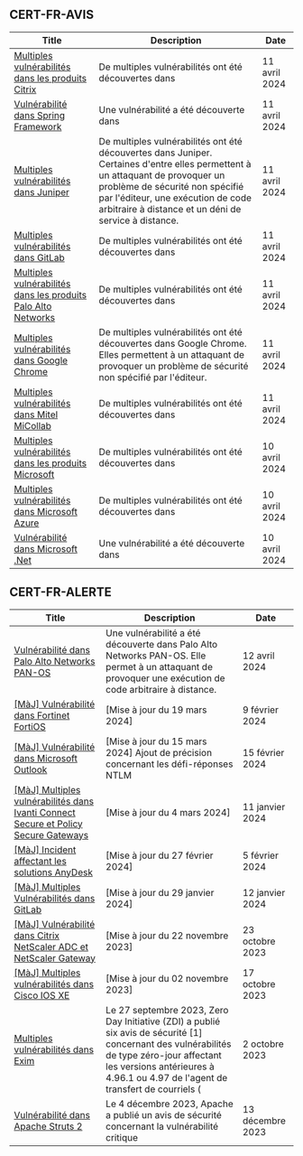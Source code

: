 
## CERT-FR-AVIS
|Title|Description|Date|
|---|---|---|
| [Multiples vulnérabilités dans les produits Citrix](https://www.cert.ssi.gouv.fr/avis/CERTFR-2024-AVI-0299/) | De multiples vulnérabilités ont été découvertes dans  | 11 avril 2024 |
| [Vulnérabilité dans Spring Framework](https://www.cert.ssi.gouv.fr/avis/CERTFR-2024-AVI-0298/) | Une vulnérabilité a été découverte dans | 11 avril 2024 |
| [Multiples vulnérabilités dans Juniper](https://www.cert.ssi.gouv.fr/avis/CERTFR-2024-AVI-0297/) | De multiples vulnérabilités ont été découvertes dans Juniper. Certaines d'entre elles permettent à un attaquant de provoquer un problème de sécurité non spécifié par l'éditeur, une exécution de code arbitraire à distance et un déni de service à distance. | 11 avril 2024 |
| [Multiples vulnérabilités dans GitLab](https://www.cert.ssi.gouv.fr/avis/CERTFR-2024-AVI-0296/) | De multiples vulnérabilités ont été découvertes dans  | 11 avril 2024 |
| [Multiples vulnérabilités dans les produits Palo Alto Networks](https://www.cert.ssi.gouv.fr/avis/CERTFR-2024-AVI-0295/) | De multiples vulnérabilités ont été découvertes dans  | 11 avril 2024 |
| [Multiples vulnérabilités dans Google Chrome](https://www.cert.ssi.gouv.fr/avis/CERTFR-2024-AVI-0294/) | De multiples vulnérabilités ont été découvertes dans Google Chrome. Elles permettent à un attaquant de provoquer un problème de sécurité non spécifié par l'éditeur. | 11 avril 2024 |
| [Multiples vulnérabilités dans Mitel MiCollab](https://www.cert.ssi.gouv.fr/avis/CERTFR-2024-AVI-0293/) | De multiples vulnérabilités ont été découvertes dans  | 11 avril 2024 |
| [Multiples vulnérabilités dans les produits Microsoft](https://www.cert.ssi.gouv.fr/avis/CERTFR-2024-AVI-0292/) | De multiples vulnérabilités ont été découvertes dans  | 10 avril 2024 |
| [Multiples vulnérabilités dans Microsoft Azure](https://www.cert.ssi.gouv.fr/avis/CERTFR-2024-AVI-0291/) | De multiples vulnérabilités ont été découvertes dans  | 10 avril 2024 |
| [Vulnérabilité dans Microsoft .Net](https://www.cert.ssi.gouv.fr/avis/CERTFR-2024-AVI-0290/) | Une vulnérabilité a été découverte dans  | 10 avril 2024 |
## CERT-FR-ALERTE
|Title|Description|Date|
|---|---|---|
| [Vulnérabilité dans Palo Alto Networks PAN-OS](https://www.cert.ssi.gouv.fr/alerte/CERTFR-2024-ALE-006/) | Une vulnérabilité a été découverte dans Palo Alto Networks PAN-OS. Elle permet à un attaquant de provoquer une exécution de code arbitraire à distance. | 12 avril 2024 |
| [[MàJ] Vulnérabilité dans Fortinet FortiOS](https://www.cert.ssi.gouv.fr/alerte/CERTFR-2024-ALE-004/) | [Mise à jour du 19 mars 2024] | 9 février 2024 |
| [[MàJ] Vulnérabilité dans Microsoft Outlook](https://www.cert.ssi.gouv.fr/alerte/CERTFR-2024-ALE-005/) | [Mise à jour du 15 mars 2024] Ajout de précision concernant les défi-réponses NTLM | 15 février 2024 |
| [[MàJ] Multiples vulnérabilités dans Ivanti Connect Secure et Policy Secure Gateways](https://www.cert.ssi.gouv.fr/alerte/CERTFR-2024-ALE-001/) | [Mise à jour du 4 mars 2024] | 11 janvier 2024 |
| [[MàJ] Incident affectant les solutions AnyDesk](https://www.cert.ssi.gouv.fr/alerte/CERTFR-2024-ALE-003/) | [Mise à jour du 27 février 2024]  | 5 février 2024 |
| [[MàJ] Multiples Vulnérabilités dans GitLab](https://www.cert.ssi.gouv.fr/alerte/CERTFR-2024-ALE-002/) | [Mise à jour du 29 janvier 2024]  | 12 janvier 2024 |
| [[MàJ] Vulnérabilité dans Citrix NetScaler ADC et NetScaler Gateway](https://www.cert.ssi.gouv.fr/alerte/CERTFR-2023-ALE-012/) | [Mise à jour du 22 novembre 2023] | 23 octobre 2023 |
| [[MàJ] Multiples vulnérabilités dans Cisco IOS XE](https://www.cert.ssi.gouv.fr/alerte/CERTFR-2023-ALE-011/) | [Mise à jour du 02 novembre 2023] | 17 octobre 2023 |
| [Multiples vulnérabilités dans Exim](https://www.cert.ssi.gouv.fr/alerte/CERTFR-2023-ALE-010/) | Le 27 septembre 2023, Zero Day Initiative (ZDI) a publié six avis de sécurité [1] concernant des vulnérabilités de type zéro-jour affectant les versions antérieures à 4.96.1 ou 4.97 de l'agent de transfert de courriels ( | 2 octobre 2023 |
| [Vulnérabilité dans Apache Struts 2](https://www.cert.ssi.gouv.fr/alerte/CERTFR-2023-ALE-013/) | Le 4 décembre 2023, Apache a publié un avis de sécurité concernant la vulnérabilité critique  | 13 décembre 2023 |
